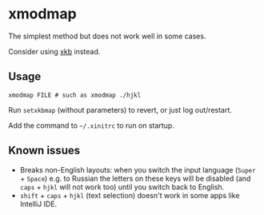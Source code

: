 # xmodmap

The simplest method but does not work well in some cases.

Consider using [xkb](/linux/xkb) instead.

## Usage

    xmodmap FILE # such as xmodmap ./hjkl

Run `setxkbmap` (without parameters) to revert, or just log out/restart.

Add the command to `~/.xinitrc` to run on startup.

## Known issues

- Breaks non-English layouts: when you switch the input language (`Super` + `Space`) e.g. to Russian the letters on these keys will be disabled (and `caps` + `hjkl` will not work too) until you switch back to English.
- `shift` + `caps` + `hjkl` (text selection) doesn't work in some apps like IntelliJ IDE.
